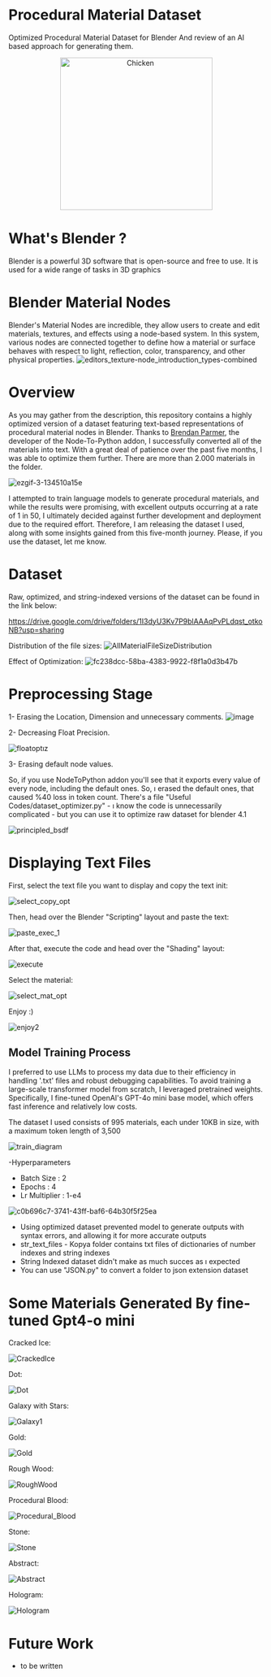 # Procedural Material Dataset
Optimized Procedural Material Dataset for Blender And review of an AI based approach for generating them.

<div align="center">
    <img src="https://github.com/user-attachments/assets/974a8843-6629-4408-8bd7-c2111fd4576f" alt="Chicken" width="300"/>
</div>

# What's Blender ?
Blender is a powerful 3D software that is open-source and free to use. It is used for a wide range of tasks in 3D graphics

# Blender Material Nodes
Blender's Material Nodes are incredible, they allow users to create and edit materials, textures, and effects using a node-based system. In this system, various nodes are connected together to define how a material or surface behaves with respect to light, reflection, color, transparency, and other physical properties.
![editors_texture-node_introduction_types-combined](https://github.com/user-attachments/assets/792b2519-c40b-402c-8bc6-dd1a65eeef6c)


# Overview
As you may gather from the description, this repository contains a highly optimized version of a dataset featuring text-based representations of procedural material nodes in Blender. Thanks to [Brendan Parmer](https://github.com/BrendanParmer), the developer of the Node-To-Python addon, I successfully converted all of the materials into text. With a great deal of patience over the past five months, I was able to optimize them further. There are more than 2.000 materials in the folder.

![ezgif-3-134510a15e](https://github.com/user-attachments/assets/182f7032-9e25-4e1f-896f-31dc50f10bfd)

I attempted to train language models to generate procedural materials, and while the results were promising, with excellent outputs occurring at a rate of 1 in 50, I ultimately decided against further development and deployment due to the required effort. Therefore, I am releasing the dataset I used, along with some insights gained from this five-month journey. Please, if you use the dataset, let me know.

# Dataset
Raw, optimized, and string-indexed versions of the dataset can be found in the link below:

https://drive.google.com/drive/folders/1I3dyU3Kv7P9blAAAqPvPLdqst_otkoNB?usp=sharing

Distribution of the file sizes:
![AllMaterialFileSizeDistribution](https://github.com/user-attachments/assets/a8508093-7882-4fb0-8a7d-dd90ef1bd867)

Effect of Optimization:
![fc238dcc-58ba-4383-9922-f8f1a0d3b47b](https://github.com/user-attachments/assets/60ed86bd-6f84-4b5f-bb73-1b179800f062)

# Preprocessing Stage
1- Erasing the Location, Dimension and unnecessary comments.
![image](https://github.com/user-attachments/assets/62d90389-0d3b-41aa-bb8a-532cd6a544e4)

2- Decreasing Float Precision.

![floatoptız](https://github.com/user-attachments/assets/7f96c49f-e647-4265-a988-d818435491a3)

3- Erasing default node values.

So, if you use NodeToPython addon you'll see that it exports every value of every node, including the default ones. So, ı erased the default ones, that caused %40 loss in token count. There's a file "Useful Codes/dataset_optimizer.py" - ı know the code is unnecessarily complicated - but you can use it to optimize raw dataset for blender 4.1

![principled_bsdf](https://github.com/user-attachments/assets/9b961ebf-37d5-4960-9503-8b6ad454875c)

# Displaying Text Files

First, select the text file you want to display and copy the text init:

![select_copy_opt](https://github.com/user-attachments/assets/5d94a829-02d3-43a3-8ce7-5dfaee6a62d3)


Then, head over the Blender "Scripting" layout and paste the text:

![paste_exec_1](https://github.com/user-attachments/assets/45010dbe-321e-4a87-863e-55520e8f162f)


After that, execute the code and head over the "Shading" layout:

![execute](https://github.com/user-attachments/assets/e8d6663a-9ed4-469c-bfa5-d5b17dccbbd9)


Select the material:

![select_mat_opt](https://github.com/user-attachments/assets/16db4a96-42f3-4333-8e2c-1eb481a0cf73)


Enjoy :)

![enjoy2](https://github.com/user-attachments/assets/1c53b9c0-ff07-44e9-be89-8a2cb2900779)

## Model Training Process
I preferred to use LLMs to process my data due to their efficiency in handling '.txt' files and robust debugging capabilities. To avoid training a large-scale transformer model from scratch, I leveraged pretrained weights. Specifically, I fine-tuned OpenAI's GPT-4o mini base model, which offers fast inference and relatively low costs.

The dataset I used consists of 995 materials, each under 10KB in size, with a maximum token length of 3,500

![train_diagram](https://github.com/user-attachments/assets/66444097-3c67-48ca-b2e9-adcf43f04727)

-Hyperparameters

- Batch Size : 2
- Epochs : 4
- Lr Multiplier : 1-e4

![c0b696c7-3741-43ff-baf6-64b30f5f25ea](https://github.com/user-attachments/assets/1be27a4b-0838-4c87-adb4-fb7f6b09c09d)

- Using optimized dataset prevented model to generate outputs with syntax errors, and allowing it for more accurate outputs
- str_text_files - Kopya folder contains txt files of dictionaries of number indexes and string indexes
- String Indexed dataset didn't make as much succes as ı expected
- You can use "JSON.py" to convert a folder to json extension dataset
# Some Materials Generated By fine-tuned Gpt4-o mini

Cracked Ice:

![CrackedIce](https://github.com/user-attachments/assets/c282b5b2-25ba-4296-ba69-d371e87ac604)

Dot:

![Dot](https://github.com/user-attachments/assets/80d45852-9852-46ba-ad5b-803668deec6d)

Galaxy with Stars:

![Galaxy1](https://github.com/user-attachments/assets/6c7cb1ec-b850-4300-a424-337969e9ca24)

Gold:

![Gold](https://github.com/user-attachments/assets/3628358f-4616-427d-a9a3-0dc79f11e6be)

Rough Wood:

![RoughWood](https://github.com/user-attachments/assets/9f991df6-8009-407a-888e-ff9cf4211047)

Procedural Blood:

![Procedural_Blood](https://github.com/user-attachments/assets/bade204c-f409-4128-9e8a-8566fe9056d3)

Stone:

![Stone](https://github.com/user-attachments/assets/0fef09c4-b4f1-4f9f-842c-da3cbbef76fa)


Abstract:

![Abstract](https://github.com/user-attachments/assets/4d44498c-a493-4fc7-8fa0-89d7092d07e6)

Hologram:

![Hologram](https://github.com/user-attachments/assets/62f636f1-5d5d-4d85-aa7e-22ce47ecacf8)

# Future Work
- to be written
